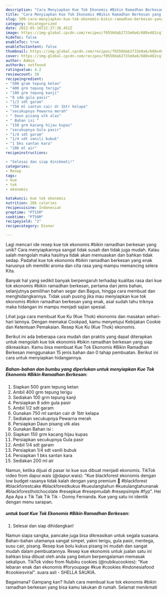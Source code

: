 ```yaml
---
description: "Cara Menyiapkan Kue Tok Ekonomis #Bikin Ramadhan Berkesan yang Enak"
title: "Cara Menyiapkan Kue Tok Ekonomis #Bikin Ramadhan Berkesan yang Enak"
slug: 509-cara-menyiapkan-kue-tok-ekonomis-bikin-ramadhan-berkesan-yang-enak
category: Uncategorized
date: 2022-05-16T22:37:36.451Z
image: https://img-global.cpcdn.com/recipes/f0550dab2733e0a6/680x482cq70/kue-tok-ekonomis-bikin-ramadhan-berkesan-foto-resep-utama.jpg
hideToc: false
enableToc: true
enableTocContent: false
thumbnail: https://img-global.cpcdn.com/recipes/f0550dab2733e0a6/680x482cq70/kue-tok-ekonomis-bikin-ramadhan-berkesan-foto-resep-utama.jpg
cover: https://img-global.cpcdn.com/recipes/f0550dab2733e0a6/680x482cq70/kue-tok-ekonomis-bikin-ramadhan-berkesan-foto-resep-utama.jpg
author: Admin
authorAv: notfound
ratingvalue: 4.2
reviewcount: 10
recipeingredient:
- "500 gram tepung ketan"
- "400 grm tepung terigu"
- "100 grm tepung kanji"
- "8 sdm gula pasir"
- "1/2 sdt garam"
- "750 ml santan cair dr 1btr kelapa"
- "secukupnya Pewarna merah"
- " Daun pisang utk alas"
- " Bahan isi "
- "150 grm kacang hijau kupas"
- "secukupnya Gula pasir"
- "1/4 sdt garam"
- "1/4 sdt vanili bubuk"
- "1 bks santan kara"
- "200 ml air"
recipeinstructions:

- "Selesai dan siap dinikmati!"
categories:
- Resep
tags:
- kue
- tok
- ekonomis

katakunci: kue tok ekonomis 
nutrition: 266 calories
recipecuisine: Indonesian
preptime: "PT15M"
cooktime: "PT50M"
recipeyield: "2"
recipecategory: Dinner

---
```





Lagi mencari ide resep kue tok ekonomis #bikin ramadhan berkesan yang unik? Cara menyiapkannya sangat tidak susah dan tidak juga mudah. Kalau salah mengolah maka hasilnya tidak akan memuaskan dan bahkan tidak sedap. Padahal kue tok ekonomis #bikin ramadhan berkesan yang enak harusnya sih memiliki aroma dan cita rasa yang mampu memancing selera Kita.





Banyak hal yang sedikit banyak berpengaruh terhadap kualitas rasa dari kue tok ekonomis #bikin ramadhan berkesan, pertama dari jenis bahan, selanjutnya pemilihan bahan segar dan Bagus, hingga cara membuat dan menghidangkannya. Tidak usah pusing jika mau menyiapkan kue tok ekonomis #bikin ramadhan berkesan yang enak,      asal sudah tahu triknya maka hidangan ini mampu menjadi sajian spesial.














Lihat juga cara membuat Kue Ku (Kue Thok) ekonomis dan masakan sehari-hari lainnya. Dengan memakai Cookpad, kamu menyetujui Kebijakan Cookie dan Ketentuan Pemakaian. Resep Kue Ku (Kue Thok) ekonomis.






Berikut ini ada beberapa cara mudah dan praktis yang dapat diterapkan untuk mengolah kue tok ekonomis #bikin ramadhan berkesan yang siap dikreasikan. Kamu bisa membuat Kue Tok Ekonomis #Bikin Ramadhan Berkesan menggunakan 15 jenis bahan dan 0 tahap pembuatan. Berikut ini cara untuk menyiapkan hidangannya.

<!--inarticleads1-->

##### Bahan-bahan dan bumbu yang diperlukan untuk menyiapkan Kue Tok Ekonomis #Bikin Ramadhan Berkesan:

1. Siapkan 500 gram tepung ketan
1. Ambil 400 grm tepung terigu
1. Sediakan 100 grm tepung kanji
1. Persiapkan 8 sdm gula pasir
1. Ambil 1/2 sdt garam
1. Gunakan 750 ml santan cair dr 1btr kelapa
1. Sediakan secukupnya Pewarna merah
1. Persiapkan  Daun pisang utk alas
1. Gunakan  Bahan isi :
1. Siapkan 150 grm kacang hijau kupas
1. Persiapkan secukupnya Gula pasir
1. Ambil 1/4 sdt garam
1. Persiapkan 1/4 sdt vanili bubuk
1. Persiapkan 1 bks santan kara
1. Sediakan 200 ml air


Namun, ketika dijual di pasar isi kue sus dibuat menjadi ekonomis. TikTok video from dapur.wais (@dapur.wais): &#34;Kue blackforest ekonomis dengan low budget rasanya tidak kalah dengan yang premium 🤭 #blackforest #blackforestcake #blackforestkukus #kueulangtahun #kueulangtahunanak #blackforesthotchocolate #resepkue #resepmudah #resepsimple #fyp&#34;. Hei Apa Apa x Tik Tak Tik Tik - Donny Fernanda. Kue yang satu ini identik dengan menu sarapan. 

<!--inarticleads2-->

#####  untuk buat Kue Tok Ekonomis #Bikin Ramadhan Berkesan:


1. Selesai dan siap dihidangkan!

Namun siapa sangka, pancake juga bisa dikreasikan untuk segala suasana. Bahan-bahan utamanya sangat simpel, yakni terigu, gula pasir, mentega, susu cair, pisang. Resep kue bolu kukus pisang ini mudah dan sangat mudah dalam pembuatannya. Resep kue ekonomis untuk jualan satu ini bahkan bisa dibuat oleh anda yang belum berpengalaman memasak sekalipun. TikTok video from Nubiku cookies (@nubikucookies): &#34;Kue lebaran enak dan ekonomis #foryoupage #kue #cookies #indonesiafood #cookiesviral&#34;. suara asli - SHELLA SAUKIA. 

Bagaimana? Gampang kan? Itulah cara membuat kue tok ekonomis #bikin ramadhan berkesan yang bisa kamu lakukan di rumah. Selamat menikmati
